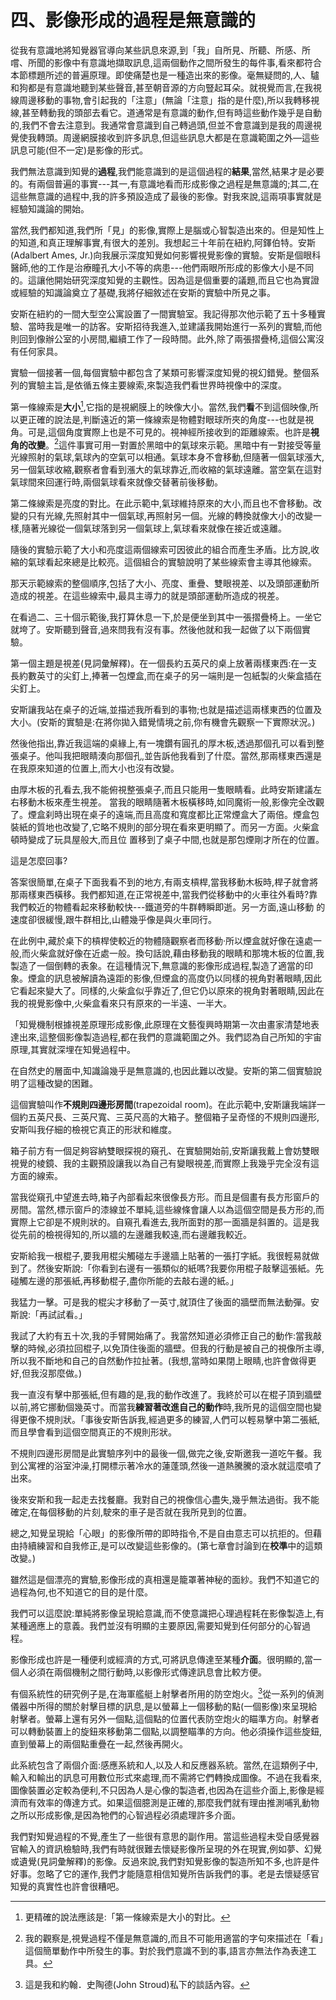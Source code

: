 # 四、影像形成的過程是無意識的
從我有意識地將知覺器官導向某些訊息來源,到「我」自所見、所聽、所感、所嚐、所聞的影像中有意識地擷取訊息,這兩個動作之間所發生的每件事,看來都符合本節標題所述的普遍原理。即使痛楚也是一種造出來的影像。毫無疑問的,人、驢和狗都是有意識地聽到某些聲音,甚至朝音源的方向豎起耳朵。就視覺而言,在我視線周邊移動的事物,會引起我的「注意」(無論「注意」指的是什麼),所以我轉移視線,甚至轉動我的頭部去看它。道通常是有意識的動作,但有時這些動作幾乎是自動的,我們不會去注意到。我通常會意識到自己轉過頭,但並不會意識到是我的周邊視覺使我轉頭。周邊網膜接收到許多訊息,但這些訊息大都是在意識範圍之外—這些訊息可能(但不一定)是影像的形式。

我們無法意識到知覺的**過程**,我們能意識到的是這個過程的**結果**,當然,結果才是必要的。有兩個普遍的事實---其一,有意識地看而形成影像之過程是無意識的;其二,在這些無意識的過程中,我的許多預設造成了最後的影像。對我來說,這兩項事實就是經驗知識論的開始。

當然,我們都知道,我們所「見」的影像,實際上是腦或心智製造出來的。但是知性上的知道,和真正理解事實,有很大的差別。我想起三十年前在紐約,阿鐸伯特。安斯(Adalbert Ames, Jr.)向我展示深度知覺如何影響視覺影像的實驗。安斯是個眼科醫師,他的工作是治療瞳孔大小不等的病患---他們兩眼所形成的影像大小是不同的。這讓他開始研究深度知覺的主觀性。因為這是個重要的議題,而且它也為實證或經驗的知識論奠立了基礎,我將仔細敘述在安斯的實驗中所見之事。

安斯在紐約的一間大型空公寓設置了一間實驗室。我記得那次他示範了五十多種實驗、當時我是唯一的訪客。安斯招待我進入,並建議我開始進行一系列的實驗,而他則回到像辦公室的小房間,繼續工作了一段時間。此外,除了兩張摺疊椅,這個公寓沒有任何家具。

實驗一個接著一個,每個實驗中都包含了某類可影響深度知覺的視幻錯覺。整個系列的實驗主旨,是依循五條主要線索,來製造我們看世界時視像中的深度。

第一條線索是**大小**[^3],它指的是視網膜上的映像大小。當然,我們**看**不到這個映像,所以更正確的說法是,判斷遠近的第一條線索是物體對眼球所夾的角度---也就是視角。可是,這個角度實際上也是不可見的。視神經所接收到的距離線索。也許是**視角的改變**。[^4]這件事實可用一對置於黑暗中的氣球來示範。黑暗中有一對接受等量光線照射的氣球,氣球內的空氣可以相通。氣球本身不會移動,但隨著一個氣球漲大,另一個氣球收縮,觀察者會看到漲大的氣球靠近,而收縮的氣球遠離。當空氣在這對氣球間來回運行時,兩個氣球看來就像交替著前後移動。 

第二條線索是亮度的對比。在此示範中,氣球維持原來的大小,而且也不會移動。改變的只有光線,先照射其中一個氣球,再照射另一個。光線的轉換就像大小的改變一樣,隨著光線從一個氣球落到另一個氣球上,氣球看來就像在接近或遠離。

隨後的實驗示範了大小和亮度這兩個線索可因彼此的組合而產生矛盾。比方說,收縮的氣球看起來總是比較亮。這個組合的實驗說明了某些線索會主導其他線索。

那天示範線索的整個順序,包括了大小、亮度、重疊、雙眼視差、以及頭部運動所 造成的視差。在這些線索中,最具主導力的就是頭部運動所造成的視差。

在看過二、三十個示範後,我打算休息一下,於是便坐到其中一張摺疊椅上。一坐它就垮了。安斯聽到聲音,過來問我有沒有事。然後他就和我一起做了以下兩個實驗。

第一個主題是視差(見詞彙解釋)。在一個長約五英尺的桌上放著兩樣東西:在一支長約數英寸的尖釘上,捧著一包煙盒,而在桌子的另一端則是一包紙製的火柴盒插在尖釘上。

安斯讓我站在桌子的近端,並描述我所看到的事物;也就是描述這兩樣東西的位置及大小。(安斯的實驗是:在將你拋入錯覺情境之前,你有機會先觀察一下實際狀況。) 

然後他指出,靠近我這端的桌緣上,有一塊鑽有圓孔的厚木板,透過那個孔可以看到整張桌子。他叫我把眼睛湊向那個孔,並告訴他我看到了什麼。當然,那兩樣東西還是在我原來知道的位置上,而大小也沒有改變。

由厚木板的孔看去,我不能俯視整張桌子,而且只能用一隻眼睛看。此時安斯建議左右移動木板來產生視差。 
當我的眼睛隨著木板橫移時,如同魔術一般,影像完全改觀了。煙盒刹時出現在桌子的遠端,而且高度和寬度都比正常煙盒大了兩倍。煙盒包裝紙的質地也改變了,它略不規則的部分現在看來更明顯了。而另一方面。火柴盒頓時變成了玩具屋般大,而且位 置移到了桌子中間,也就是那包煙剛才所在的位置。

這是怎麼回事?

答案很簡單,在桌子下面我看不到的地方,有兩支槓桿,當我移動木板時,桿子就會將那兩樣東西橫移。我們都知道,在正常視差中,當我們從移動中的火車往外看時?靠我們較近的物體看起來移動較快---鐵道旁的牛群轉瞬即逝。另一方面,遠山移動 
的速度卻很緩慢,跟牛群相比,山體幾乎像是與火車同行。 

在此例中,藏於桌下的槓桿使較近的物體隨觀察者而移動·所以煙盒就好像在遠處一般,而火柴盒就好像在近處一般。換句話說,藉由移動我的眼睛和那塊木板的位置,我製造了一個倒轉的表象。在這種情況下,無意識的影像形成過程,製造了適當的印象。煙盒的訊息被解讀為遠距的影像,但煙盒的高度仍以同樣的視角對著眼睛,因此它看起來變大了。同樣的,火柴盒似乎靠近了,但它仍以原來的視角對著眼睛,因此在我的視覺影像中,火柴盒看來只有原來的一半遠、一半大。

「知覺機制根據視差原理形成影像,此原理在文藝復興時期第一次由畫家清楚地表達出來,這整個影像製造過程,都在我們的意識範圍之外。我們認為自己所知的宇宙原理,其實就深埋在知覺過程中。

在自然史的層面中,知識論幾乎是無意識的,也因此難以改變。安斯的第二個實驗說明了這種改變的困難。

這個實驗叫作**不規則四邊形房間**(trapezoidal room)。在此示範中,安斯讓我端詳一個約五英尺長、三英尺寬、三英尺高的大箱子。整個箱子呈奇怪的不規則四邊形,安斯叫我仔細的檢視它真正的形狀和維度。

箱子前方有一個足夠容納雙眼探視的窺孔、在實驗開始前,安斯讓我戴上會妨雙眼視覺的棱鏡、我的主觀預設讓我以為自己有變眼視差,而實際上我幾乎完全沒有這方面的線索。

當我從窺孔中望進去時,箱子內部看起來很像長方形。而且是個畫有長方形窗戶的房間。當然,標示窗戶的漆線並不單純,這些線條會讓人以為這個空間是長方形的,而實際上它卻是不規則狀的。自窺孔看進去,我所面對的那一面牆是斜置的。這是我從先前的檢視得知的,所以牆的左邊離我較遠,而右邊離我較近。

安斯給我一根棍子,要我用棍尖觸碰左手邊牆上貼著的一張打字紙。我很輕易就做到了。然後安斯說:「你看到右邊有一張類似的紙嗎?我要你用棍子敲擊這張紙。先碰觸左邊的那張紙,再移動棍子,盡你所能的去敲右邊的紙。」

我猛力一擊。可是我的棍尖才移動了一英寸,就頂住了後面的牆壁而無法動彈。安斯說:「再試試看。」

我試了大約有五十次,我的手臂開始痛了。我當然知道必須修正自己的動作:當我敲擊的時候,必須拉回棍子,以免頂住後面的牆壁。但我的行動是被自己的視像所主導,所以我不斷地和自己的自然動作拉扯著。(我想,當時如果閉上眼睛,也許會做得更好,但我沒那麼做。) 

我一直沒有擊中那張紙,但有趣的是,我的動作改進了。我終於可以在棍子頂到牆壁以前,將它挪動個幾英寸。而當我**練習著改進自己的動作**時,我所見的這個空間也變得更像不規則狀。「事後安斯告訴我,經過更多的練習,人們可以輕易擊中第二張紙,而且學會看到這個空間真正的不規則形狀。

不規則四邊形房間是此實驗序列中的最後一個,做完之後,安斯邀我一道吃午餐。我到公寓裡的浴室沖澡,打開標示著冷水的蓮蓬頭,然後一道熱騰騰的滾水就這麼噴了出來。

後來安斯和我一起走去找餐廳。我對自己的視像信心盡失,幾乎無法過街。我不能確定,在每個移動的片刻,駛來的車子是否就在我所見到的位置。

總之,知覺呈現給「心眼」的影像所帶的即時指令,不是自由意志可以抗拒的。但藉由持續練習和自我修正,是可以改變這些影像的。(第七章會討論到在**校準**中的這類改變。)

雖然這是個漂亮的實驗,影像形成的真相還是籠罩著神秘的面紗。我們不知道它的過程為何,也不知道它的目的是什麼。

我們可以這麼說:單純將影像呈現給意識,而不使意識把心理過程耗在影像製造上,有某種適應上的意義。我們並沒有明顯的主要原因,需要知覺到任何部分的心智過程。

影像形成也許是一種便利或經濟的方式,可將訊息傳達至某種**介面**。很明顯的,當一個人必須在兩個機制之間行動時,以影像形式傳達訊息會比較方便。 

有個系統性的研究例子是,在海軍艦艇上射擊者所用的防空炮火。[^5]從一系列的偵測儀器中所得的關於射擊目標的訊息,是以螢幕上一個移動的點(一個影像)來呈現給射擊者。螢幕上還有另外一個點,這個點的位置代表防空炮火的瞄準方向。射擊者可以轉動裝置上的旋鈕來移動第二個點,以調整瞄準的方向。他必須操作這些旋鈕,直到螢幕上的兩個點重疊在一起,然後再開火。

此系統包含了兩個介面:感應系統和人,以及人和反應器系統。當然,在這類例子中,輸入和輸出的訊息可用數位形式來處理,而不需將它們轉換成圖像。不過在我看來,圖像裝置必定較為便利,不只因為人是心像的製造者,也因為在這些介面上,影像是經濟而有效率的傳達方式。如果這個臆測是正確的,那麼我們就有理由推測哺乳動物之所以形成影像,是因為牠們的心智過程必須處理許多介面。

我們對知覺過程的不覺,產生了一些很有意思的副作用。當這些過程未受自感覺器官輸入的資訊檢驗時,我們有時就很難去懷疑影像所呈現的外在現實,例如夢、幻覺或遺覺(見詞彙解釋)的影像。反過來說,我們對知覺影像的製造所知不多,也許是件好事。忽略了它的運作,我們才能隨意相信知覺所告訴我們的事。老是去懷疑感官知覺的真實性也許會很糟吧。 



[^3]: 更精確的說法應該是:「第一條線索是大小的對比。
[^4]: 我的觀察是,視覺過程不僅是無意識的,而且不可能用適當的字句來描述在「看」這個簡單動作中所發生的事。對於我們意識不到的事,語言亦無法作為表達工具。
[^5]: 這是我和約翰．史陶德(John Stroud)私下的談話內容。